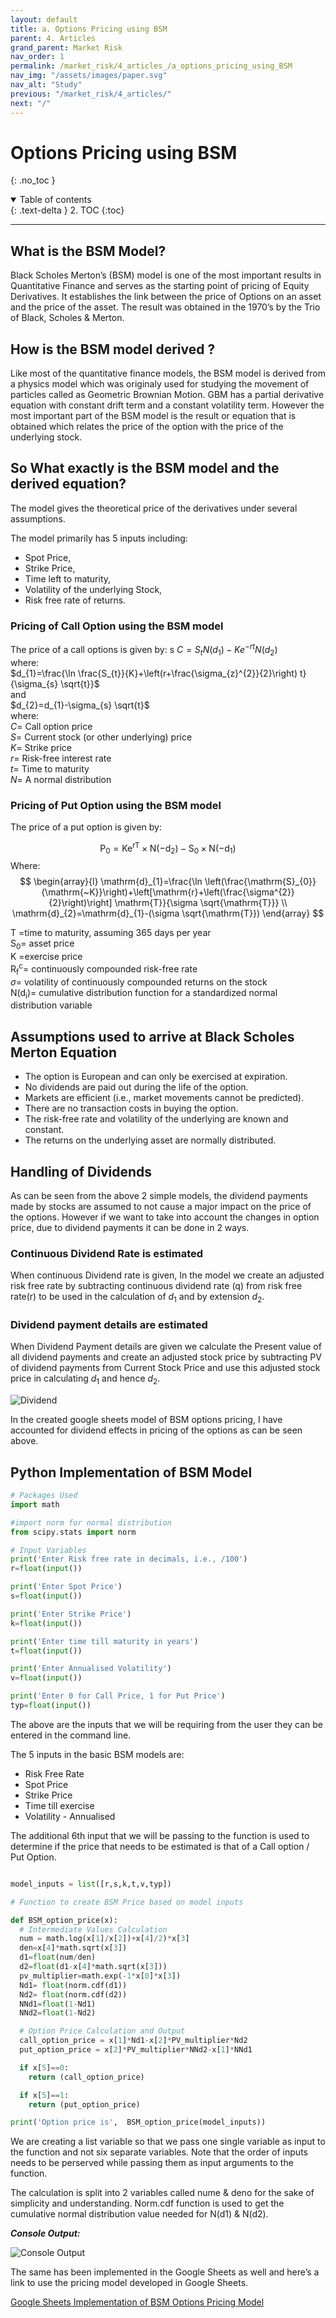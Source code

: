```yaml
---
layout: default
title: a. Options Pricing using BSM
parent: 4. Articles
grand_parent: Market Risk
nav_order: 1
permalink: /market_risk/4_articles_/a_options_pricing_using_BSM
nav_img: "/assets/images/paper.svg"
nav_alt: "Study"
previous: "/market_risk/4_articles/"
next: "/"
---
```


# Options Pricing using BSM

{: .no_toc }

<details open markdown="block">
  <summary>
    Table of contents 
  </summary>
  {: .text-delta }
2. TOC
{:toc}
</details>

---

<div class="theory" markdown="1">

## What is the BSM Model?

Black Scholes Merton’s (BSM) model is one of the most important results in Quantitative Finance and serves as the starting point of pricing of Equity Derivatives. It establishes the link between the price of Options on an asset and the price of the asset. The result was obtained in the 1970’s by the Trio of Black, Scholes & Merton.

</div>

<div class="theory" markdown="1">

## How is the BSM model derived ?

Like most of the quantitative finance models, the BSM model is derived from a physics model which was originaly used for studying the movement of particles called as Geometric Brownian Motion. GBM has a partial derivative equation with constant drift term and a constant volatility term. However the most important part of the BSM model is the result or equation that is obtained which relates the price of the option with the price of the underlying stock.

</div>

<div class="theory" markdown="1">

## So What exactly is the BSM model and the derived equation?

The model gives the theoretical price of the derivatives under several assumptions. 

The model primarily has 5 inputs including: 
- Spot Price, 
- Strike Price, 
- Time left to maturity, 
- Volatility of the underlying Stock, 
- Risk free rate of returns.

<div class="subtheory" markdown="1">

### Pricing of Call Option using the BSM model 

The price of a call options is given by: 
s
$C=S_{t} N\left(d_{1}\right)-K e^{-r t} N\left(d_{2}\right)$  
where:  
$d_{1}=\frac{\ln \frac{S_{t}}{K}+\left(r+\frac{\sigma_{z}^{2}}{2}\right) t}{\sigma_{s} \sqrt{t}}$  
and  
$d_{2}=d_{1}-\sigma_{s} \sqrt{t}$  
where:  
$C=$ Call option price   
$S=$ Current stock (or other underlying) price   
$K=$ Strike price    
$r=$ Risk-free interest rate  
$t=$ Time to maturity  
$N=$ A normal distribution  

</div>

<div class="subtheory" markdown="1">

### Pricing of Put Option using the BSM model 

The price of a put option is given by:

$$
\mathrm{P}_{0}=\mathrm{Ke}^{\mathrm{rT}} \times \mathrm{N}\left(-\mathrm{d}_{2}\right)-\mathrm{S}_{0} \times \mathrm{N}\left(-\mathrm{d}_{1}\right)
$$
Where:
$$
\begin{array}{l}
\mathrm{d}_{1}=\frac{\ln \left(\frac{\mathrm{S}_{0}}{\mathrm{~K}}\right)+\left[\mathrm{r}+\left(\frac{\sigma^{2}}{2}\right)\right] \mathrm{T}}{\sigma \sqrt{\mathrm{T}}} \\
\mathrm{d}_{2}=\mathrm{d}_{1}-(\sigma \sqrt{\mathrm{T}})
\end{array}
$$

$\mathrm{T}$ =time to maturity, assuming 365 days per year  
$\mathrm{S}_{0}=$ asset price  
$\mathrm{K}$ =exercise price  
$\mathrm{R}_{\mathrm{f}}^{\mathrm{c}}=$ continuously compounded risk-free rate  
$\sigma=$ volatility of continuously compounded returns on the stock  
$\mathrm{N}\left(\mathrm{d}_{\mathrm{i}}\right)=$ cumulative distribution function for a standardized normal distribution variable

</div>

</div>

<div class="theory" markdown="1">

## Assumptions used to arrive at Black Scholes Merton Equation

- The option is European and can only be exercised at expiration.  
- No dividends are paid out during the life of the option.  
- Markets are efficient (i.e., market movements cannot be predicted).  
- There are no transaction costs in buying the option.  
- The risk-free rate and volatility of the underlying are known and constant.  
- The returns on the underlying asset are normally distributed.  

</div>

<div class="theory" markdown="1">

## Handling of Dividends

As can be seen from the above 2 simple models, the dividend payments made by stocks are assumed to not cause a major impact on the price of the options. However if we want to take into account the changes in option price, due to dividend payments it can be done in 2 ways.

<div class="subtheory" markdown="1">

### Continuous Dividend Rate is estimated

When continuous Dividend rate is given, In the model we create an adjusted risk free rate by subtracting continuous dividend rate (q) from risk free rate(r) to be used in the calculation of $d_1$ and by extension $d_2$.

</div>

<div class="subtheory" markdown="1">

### Dividend payment details are estimated 

When Dividend Payment details are given we calculate the Present value of all dividend payments and create an adjusted stock price by subtracting PV of dividend payments from Current Stock Price and use this adjusted stock price in calculating $d_1$ and hence $d_2$.

![Dividend](https://cdn.mathpix.com/snip/images/Dbv6coruU0ZiMbWTXug_RnFTfdOFUg3mcz1uVy9H6Gs.original.fullsize.png)

In the created google sheets model of BSM options pricing, I have accounted for dividend effects in pricing of the options as can be seen above.
</div>

</div>

<div class="theory" markdown="1">

## Python Implementation of BSM Model


```python
# Packages Used
import math

#import norm for normal distribution
from scipy.stats import norm 

# Input Variables
print('Enter Risk free rate in decimals, i.e., /100')
r=float(input())

print('Enter Spot Price')
s=float(input())

print('Enter Strike Price')
k=float(input())

print('Enter time till maturity in years')
t=float(input())

print('Enter Annualised Volatility')
v=float(input())

print('Enter 0 for Call Price, 1 for Put Price')
typ=float(input())

```

The above are the inputs that we will be requiring from the user they can be entered in the command line.  

The 5 inputs in the basic BSM models are: 
- Risk Free Rate
- Spot Price
- Strike Price
- Time till exercise
- Volatility - Annualised

The additional 6th input that we will be passing to the function is used to determine if the price that needs to be estimated is that of a Call option / Put Option.  


```python

model_inputs = list([r,s,k,t,v,typ])

# Function to create BSM Price based on model inputs

def BSM_option_price(x):
  # Intermediate Values Calculation
  num = math.log(x[1]/x[2])+x[4]/2)*x[3] 
  den=x[4]*math.sqrt(x[3]) 
  d1=float(num/den)
  d2=float(d1-x[4]*math.sqrt(x[3])) 
  pv_multiplier=math.exp(-1*x[0]*x[3])
  Nd1= float(norm.cdf(d1))
  Nd2= float(norm.cdf(d2))
  NNd1=float(1-Nd1)
  NNd2=float(1-Nd2)

  # Option Price Calculation and Output
  call_option_price = x[1]*Nd1-x[2]*PV_multiplier*Nd2
  put_option_price = x[2]*PV_multiplier*NNd2-x[1]*NNd1 

  if x[5]==0:
    return (call_option_price) 

  if x[5]==1:
    return (put_option_price) 

print('Option price is',  BSM_option_price(model_inputs))

```

We are creating a list variable so that we pass one single variable as input to the function and not six separate variables. Note that the order of inputs needs to be perserved while passing them as input arguments to the function.

The calculation is split into 2 variables called nume & deno for the sake of simplicity and understanding.
Norm.cdf function is used to get the cumulative normal distribution value needed for N(d1) & N(d2).


***Console Output:***

![Console Output](https://cdn.mathpix.com/snip/images/UmNcPyetJesSu3aXyCHmFRwsWUqaDXXkBpfxHJmjkJY.original.fullsize.png)


The same has been implemented in the Google Sheets as well and here’s a link to use the pricing model developed in Google Sheets. 

[Google Sheets Implementation of BSM Options Pricing Model](https://docs.google.com/spreadsheets/d/1qoM3euK7awUCyY07rTmHSuKKsoD3WxgDzVDLDhK4Us8/edit?usp=sharing)

</div>
